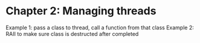 # Chapter 2: Managing threads
Example 1: pass a class to thread, call a function from that class
Example 2: RAII to make sure class is destructed after completed